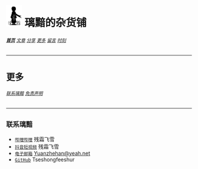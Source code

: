 # [<img src="图标.png" alt="Logo" style="zoom:7%;" />](index.html) 璃黯的杂货铺

###### **[`首页`](index.html)**		[`文章`](文章.html)		[`分享`](分享.html)		[`更多`](更多.html)		[`留言`](留言.html)		[`时刻`](时刻.html)

---

# `更多`

###### [`联系璃黯`](更多_联系璃黯.html)		[`免责声明`](更多_免责声明.html)

----
## `联系璃黯`

+ [`哔哩哔哩`](https://space.bilibili.com/1754423404) 残霜飞雪
+ [`抖音短视频`](https://www.douyin.com/user/MS4wLjABAAAA45RWEX2C8HgebXUmmp7Dyv0JyKZFcdf9sO6sF4BzfqMzpS9YBYNPSmKoTd4LmvzB) 残霜飞雪
+ [`电子邮箱`](Yuanzhehan@yeah.net) Yuanzhehan@yeah.net
+ [`GitHub`](https://github.com/Tseshongfeeshur) Tseshongfeeshur